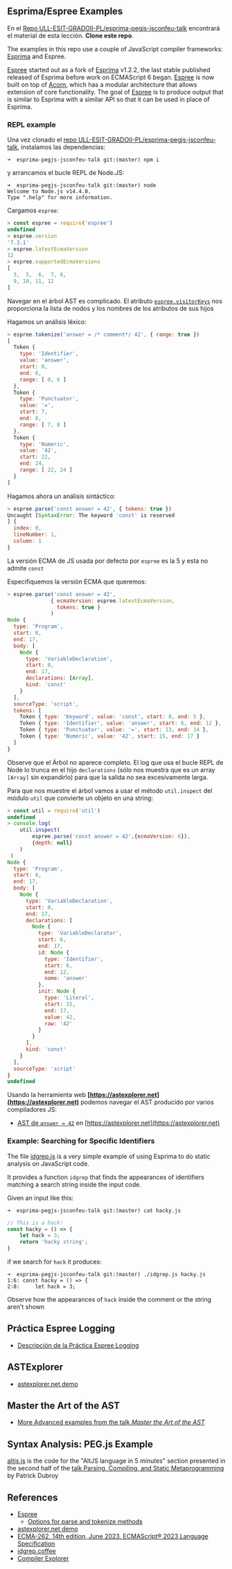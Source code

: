 ---
---
## Esprima/Espree Examples

En el [Repo ULL-ESIT-GRADOII-PL/esprima-pegjs-jsconfeu-talk](https://github.com/ULL-ESIT-GRADOII-PL/esprima-pegjs-jsconfeu-talk) encontrará el material de esta lección.
**Clone este repo**.

The examples in this repo use a couple of JavaScript compiler frameworks: [Esprima](https://esprima.org) and Espree.

[Espree](https://github.com/eslint/espree) started out as a fork of [Esprima](https://esprima.org) v1.2.2, the last stable published released of Esprima before work on ECMAScript 6 began. [Espree](https://github.com/eslint/espree) is now built on top of [Acorn](https://github.com/ternjs/acorn), which has a modular architecture that allows extension of core functionality. The goal of [Espree](https://github.com/eslint/espree) is to produce output that is similar to Esprima with a similar API so that it can be used in place of Esprima.

### REPL example

Una vez clonado el [repo ULL-ESIT-GRADOII-PL/esprima-pegjs-jsconfeu-talk](https://github.com/ULL-ESIT-GRADOII-PL/esprima-pegjs-jsconfeu-talk), instalamos las dependencias:

```
➜  esprima-pegjs-jsconfeu-talk git:(master) npm i
```

y arrancamos el bucle REPL de Node.JS:

```
➜  esprima-pegjs-jsconfeu-talk git:(master) node
Welcome to Node.js v14.4.0.
Type ".help" for more information.
```

Cargamos `espree`:

```js
> const espree = require('espree')
undefined
> espree.version
'7.3.1'
> espree.latestEcmaVersion
12
> espree.supportedEcmaVersions
[
  3,  5,  6,  7, 8,
  9, 10, 11, 12
]
```

Navegar en el árbol AST es complicado. El atributo [`espree.visitorKeys`](espree-visitorkeys) nos proporciona la lista de nodos y los nombres de  los atributos de sus hijos


Hagamos un análisis léxico:

```js
> espree.tokenize('answer = /* comment*/ 42', { range: true })
[
  Token {
    type: 'Identifier',
    value: 'answer',
    start: 0,
    end: 6,
    range: [ 0, 6 ]
  },
  Token {
    type: 'Punctuator',
    value: '=',
    start: 7,
    end: 8,
    range: [ 7, 8 ]
  },
  Token {
    type: 'Numeric',
    value: '42',
    start: 22,
    end: 24,
    range: [ 22, 24 ]
  }
]
```

Hagamos ahora un análisis sintáctico:

```js
> espree.parse('const answer = 42', { tokens: true })
Uncaught [SyntaxError: The keyword 'const' is reserved
] {
  index: 0,
  lineNumber: 1,
  column: 1
}
```

La versión ECMA de JS usada por defecto por `espree` es la 5 y esta no admite `const`

Especifiquemos la versión ECMA que queremos:

```js
> espree.parse('const answer = 42', 
              { ecmaVersion: espree.latestEcmaVersion, 
                tokens: true }
              )
Node {
  type: 'Program',
  start: 0,
  end: 17,
  body: [
    Node {
      type: 'VariableDeclaration',
      start: 0,
      end: 17,
      declarations: [Array],
      kind: 'const'
    }
  ],
  sourceType: 'script',
  tokens: [
    Token { type: 'Keyword', value: 'const', start: 0, end: 5 },
    Token { type: 'Identifier', value: 'answer', start: 6, end: 12 },
    Token { type: 'Punctuator', value: '=', start: 13, end: 14 },
    Token { type: 'Numeric', value: '42', start: 15, end: 17 }
  ]
}
```

Observe que el Árbol no aparece completo. El log que usa el bucle REPL de Node lo trunca en el hijo `declarations` (sólo nos muestra que es un array `[Array]` sin expandirlo) para que la salida no sea excesivamente larga.

Para que nos muestre el árbol vamos a usar el método `util.inspect` del módulo `util` 
que convierte un objeto en una string:

```js
> const util = require('util')
undefined
> console.log(
    util.inspect(
        espree.parse('const answer = 42',{ecmaVersion: 6}), 
        {depth: null}
    )
 )
Node {
  type: 'Program',
  start: 0,
  end: 17,
  body: [
    Node {
      type: 'VariableDeclaration',
      start: 0,
      end: 17,
      declarations: [
        Node {
          type: 'VariableDeclarator',
          start: 6,
          end: 17,
          id: Node {
            type: 'Identifier',
            start: 6,
            end: 12,
            name: 'answer'
          },
          init: Node {
            type: 'Literal',
            start: 15,
            end: 17,
            value: 42,
            raw: '42'
          }
        }
      ],
      kind: 'const'
    }
  ],
  sourceType: 'script'
}
undefined
```

Usando la herramienta web **[https://astexplorer.net](https://astexplorer.net)** podemos navegar el AST producido por varios compiladores JS:

* <a href="https://astexplorer.net/#/gist/b5826862c47dfb7dbb54cec15079b430/latest" target="_blank">AST de <code>answer = 42</code></a> en [https://astexplorer.net](https://astexplorer.net)

### Example: Searching for Specific Identifiers

The file [idgrep.js](https://github.com/ULL-ESIT-GRADOII-PL/esprima-pegjs-jsconfeu-talk/blob/master/idgrep.js) is a very simple example of using Esprima
to do static analysis on JavaScript code.

It provides a function `idgrep` that finds the appearances of identifiers matching a search string inside the input code.

Given an input like this:

```
➜  esprima-pegjs-jsconfeu-talk git:(master) cat hacky.js 
```
```js
// This is a hack!
const hacky = () => {
    let hack = 3;
    return 'hacky string';
}
```

if we search for `hack` it produces:

```
➜  esprima-pegjs-jsconfeu-talk git:(master) ./idgrep.js hacky.js
1:6: const hacky = () => {
2:8:     let hack = 3;
```

Observe how the appearances of `hack` inside the comment or the string aren't shown

## Práctica Espree Logging

* [Descripción de la Práctica Espree Logging]({{site.baseurl}}/practicas/esprima-logging)

## ASTExplorer

* <a href="https://astexplorer.net/" target="_blank">astexplorer.net demo</a>

## Master the Art of the AST

* [More Advanced examples from the talk *Master the Art of the AST*](/temas/tree-transformations/master-the-ast-lectures.html)


## Syntax Analysis: PEG.js Example

[altjs.js](https://github.com/ULL-ESIT-GRADOII-PL/esprima-pegjs-jsconfeu-talk/blob/master/altjs.js) is the code for the "AltJS language in 5 minutes" section
presented in the second half of the [talk Parsing, Compiling, and Static Metaprogramming](https://2013.jsconf.eu/speakers/patrick-dubroy-parsing-compiling-and-static-metaprogramming.html) by Patrick Dubroy

## References

* [Espree](https://github.com/eslint/espree)
  * [Options for parse and tokenize methods](https://github.com/eslint/espree#options)
* <a href="https://astexplorer.net/" target="_blank">astexplorer.net demo</a>
* [ECMA-262, 14th edition, June 2023. ECMAScript® 2023 Language Specification](https://262.ecma-international.org/14.0/?_gl=1*1002c62*_ga*NzU3ODg2OTIxLjE3MDYyNjc4ODY.*_ga_TDCK4DWEPP*MTcwNjI2Nzg4Ni4xLjEuMTcwNjI2NzkxMC4wLjAuMA..&_ga=2.196339244.1625083547.1706267887-757886921.1706267886)
* [idgrep.coffee](https://github.com/ULL-ESIT-GRADOII-PL/esprima-pegjs-jsconfeu-talk/blob/master/idgrep.coffee)
* [Compiler Explorer](https://godbolt.org/)